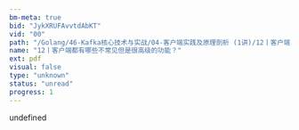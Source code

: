 ```yaml
---
bm-meta: true
bid: "JykXRUFAvvtdAbKT"
vid: "00"
path: "/Golang/46-Kafka核心技术与实战/04-客户端实践及原理剖析 (1讲)/12丨客户端都有哪些不常见但是很高级的功能？.pdf"
name: "12丨客户端都有哪些不常见但是很高级的功能？"
ext: pdf
visual: false
type: "unknown"
status: "unread"
progress: 1
---
```

undefined